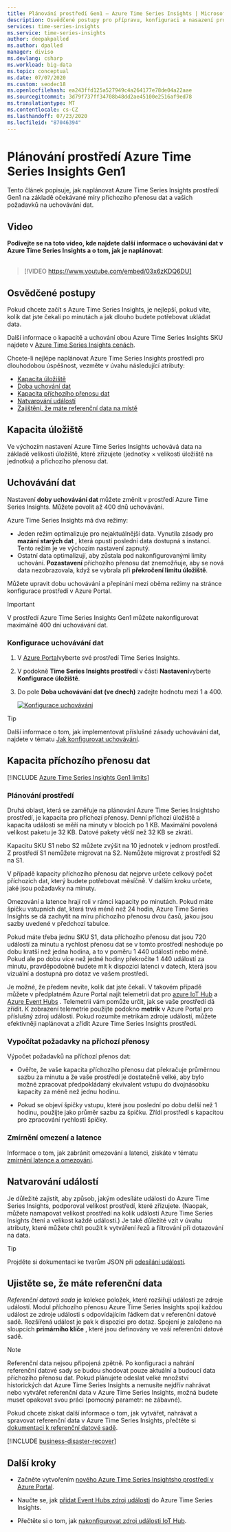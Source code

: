 ```yaml
---
title: Plánování prostředí Gen1 – Azure Time Series Insights | Microsoft Docs
description: Osvědčené postupy pro přípravu, konfiguraci a nasazení prostředí Azure Time Series Insights Gen1.
services: time-series-insights
ms.service: time-series-insights
author: deepakpalled
ms.author: dpalled
manager: diviso
ms.devlang: csharp
ms.workload: big-data
ms.topic: conceptual
ms.date: 07/07/2020
ms.custom: seodec18
ms.openlocfilehash: ea243ffd125a527949c4a264177e78de04a22aae
ms.sourcegitcommit: 3d79f737ff34708b48dd2ae45100e2516af9ed78
ms.translationtype: MT
ms.contentlocale: cs-CZ
ms.lasthandoff: 07/23/2020
ms.locfileid: "87046394"
---
```

# <a name="plan-your-azure-time-series-insights-gen1-environment"></a>Plánování prostředí Azure Time Series Insights Gen1

Tento článek popisuje, jak naplánovat Azure Time Series Insights prostředí Gen1 na základě očekávané míry příchozího přenosu dat a vašich požadavků na uchovávání dat.

## <a name="video"></a>Video

**Podívejte se na toto video, kde najdete další informace o uchovávání dat v Azure Time Series Insights a o tom, jak je naplánovat**:<br /><br />

> [!VIDEO https://www.youtube.com/embed/03x6zKDQ6DU]

## <a name="best-practices"></a>Osvědčené postupy

Pokud chcete začít s Azure Time Series Insights, je nejlepší, pokud víte, kolik dat jste čekali po minutách a jak dlouho budete potřebovat ukládat data.  

Další informace o kapacitě a uchování obou Azure Time Series Insights SKU najdete v [Azure Time Series Insights cenách](https://azure.microsoft.com/pricing/details/time-series-insights/).

Chcete-li nejlépe naplánovat Azure Time Series Insights prostředí pro dlouhodobou úspěšnost, vezměte v úvahu následující atributy:

- [Kapacita úložiště](#storage-capacity)
- [Doba uchování dat](#data-retention)
- [Kapacita příchozího přenosu dat](#ingress-capacity)
- [Natvarování událostí](#shape-your-events)
- [Zajištění, že máte referenční data na místě](#ensure-that-you-have-reference-data)

## <a name="storage-capacity"></a>Kapacita úložiště

Ve výchozím nastavení Azure Time Series Insights uchovává data na základě velikosti úložiště, které zřizujete (jednotky &#215; velikosti úložiště na jednotku) a příchozího přenosu dat.

## <a name="data-retention"></a>Uchovávání dat

Nastavení **doby uchovávání dat** můžete změnit v prostředí Azure Time Series Insights. Můžete povolit až 400 dnů uchovávání. 

Azure Time Series Insights má dva režimy:

* Jeden režim optimalizuje pro nejaktuálnější data. Vynutila zásady pro **mazání starých dat** , která opustí poslední data dostupná s instancí. Tento režim je ve výchozím nastavení zapnutý. 
* Ostatní data optimalizují, aby zůstala pod nakonfigurovanými limity uchování. **Pozastavení** příchozího přenosu dat znemožňuje, aby se nová data nezobrazovala, když se vybrala při **překročení limitu úložiště**.

Můžete upravit dobu uchovávání a přepínání mezi oběma režimy na stránce konfigurace prostředí v Azure Portal.

> [!IMPORTANT]
> V prostředí Azure Time Series Insights Gen1 můžete nakonfigurovat maximálně 400 dní uchovávání dat.

### <a name="configure-data-retention"></a>Konfigurace uchovávání dat

1. V [Azure Portal](https://portal.azure.com)vyberte své prostředí Time Series Insights.

1. V podokně **Time Series Insights prostředí** v části **Nastavení**vyberte **Konfigurace úložiště**.

1. Do pole **Doba uchovávání dat (ve dnech)** zadejte hodnotu mezi 1 a 400.

   [![Konfigurace uchovávání](media/data-retention/configure-data-retention.png)](media/data-retention/configure-data-retention.png#lightbox)

> [!TIP]
> Další informace o tom, jak implementovat příslušné zásady uchovávání dat, najdete v tématu [Jak konfigurovat uchovávání](./time-series-insights-how-to-configure-retention.md).

## <a name="ingress-capacity"></a>Kapacita příchozího přenosu dat

[!INCLUDE [Azure Time Series Insights Gen1 limits](../../includes/time-series-insights-ga-limits.md)]

### <a name="environment-planning"></a>Plánování prostředí

Druhá oblast, která se zaměřuje na plánování Azure Time Series Insightsho prostředí, je kapacita pro příchozí přenosy. Denní příchozí úložiště a kapacita události se měří na minuty v blocích po 1 KB. Maximální povolená velikost paketu je 32 KB. Datové pakety větší než 32 KB se zkrátí.

Kapacitu SKU S1 nebo S2 můžete zvýšit na 10 jednotek v jednom prostředí. Z prostředí S1 nemůžete migrovat na S2. Nemůžete migrovat z prostředí S2 na S1.

V případě kapacity příchozího přenosu dat nejprve určete celkový počet příchozích dat, který budete potřebovat měsíčně. V dalším kroku určete, jaké jsou požadavky na minuty. 

Omezování a latence hrají roli v rámci kapacity po minutách. Pokud máte špičku vstupních dat, která trvá méně než 24 hodin, Azure Time Series Insights se dá zachytit na míru příchozího přenosu dvou časů, jakou jsou sazby uvedené v předchozí tabulce.

Pokud máte třeba jednu SKU S1, data příchozího přenosu dat jsou 720 událostí za minutu a rychlost přenosu dat se v tomto prostředí neshoduje po dobu kratší než jedna hodina, a to v poměru 1 440 událostí nebo méně. Pokud ale po dobu více než jedné hodiny překročíte 1 440 událostí za minutu, pravděpodobně budete mít k dispozici latenci v datech, která jsou vizuální a dostupná pro dotaz ve vašem prostředí.

Je možné, že předem nevíte, kolik dat jste čekali. V takovém případě můžete v předplatném Azure Portal najít telemetrii dat pro [azure IoT Hub](../iot-hub/iot-hub-metrics.md) a [Azure Event Hubs](https://blogs.msdn.microsoft.com/cloud_solution_architect/2016/05/25/using-the-azure-rest-apis-to-retrieve-event-hub-metrics/) . Telemetrii vám pomůže určit, jak se vaše prostředí dá zřídit. K zobrazení telemetrie použijte podokno **metrik** v Azure Portal pro příslušný zdroj události. Pokud rozumíte metrikám zdroje událostí, můžete efektivněji naplánovat a zřídit Azure Time Series Insights prostředí.

### <a name="calculate-ingress-requirements"></a>Vypočítat požadavky na příchozí přenosy

Výpočet požadavků na příchozí přenos dat:

- Ověřte, že vaše kapacita příchozího přenosu dat překračuje průměrnou sazbu za minutu a že vaše prostředí je dostatečně velké, aby bylo možné zpracovat předpokládaný ekvivalent vstupu do dvojnásobku kapacity za méně než jednu hodinu.

- Pokud se objeví špičky vstupu, které jsou poslední po dobu delší než 1 hodinu, použijte jako průměr sazbu za špičku. Zřídí prostředí s kapacitou pro zpracování rychlosti špičky.

### <a name="mitigate-throttling-and-latency"></a>Zmírnění omezení a latence

Informace o tom, jak zabránit omezování a latenci, získáte v tématu [zmírnění latence a omezování](time-series-insights-environment-mitigate-latency.md).

## <a name="shape-your-events"></a>Natvarování událostí

Je důležité zajistit, aby způsob, jakým odesíláte události do Azure Time Series Insights, podporoval velikost prostředí, které zřizujete. (Naopak, můžete namapovat velikost prostředí na kolik událostí Azure Time Series Insights čtení a velikost každé události.) Je také důležité vzít v úvahu atributy, které můžete chtít použít k vytváření řezů a filtrování při dotazování na data.

> [!TIP]
> Projděte si dokumentaci ke tvarům JSON při [odesílání událostí](time-series-insights-send-events.md).

## <a name="ensure-that-you-have-reference-data"></a>Ujistěte se, že máte referenční data

*Referenční datová sada* je kolekce položek, které rozšiřují události ze zdroje událostí. Modul příchozího přenosu Azure Time Series Insights spojí každou událost ze zdroje události s odpovídajícím řádkem dat v referenční datové sadě. Rozšířená událost je pak k dispozici pro dotaz. Spojení je založeno na sloupcích **primárního klíče** , které jsou definovány ve vaší referenční datové sadě.

> [!NOTE]
> Referenční data nejsou připojená zpětně. Po konfiguraci a nahrání referenční datové sady se budou shodovat pouze aktuální a budoucí data příchozího přenosu dat. Pokud plánujete odeslat velké množství historických dat Azure Time Series Insights a nemusíte nejdřív nahrávat nebo vytvářet referenční data v Azure Time Series Insights, možná budete muset opakovat svou práci (pomocný parametr: ne zábavné).  

Pokud chcete získat další informace o tom, jak vytvářet, nahrávat a spravovat referenční data v Azure Time Series Insights, přečtěte si [dokumentaci k referenční datové sadě](time-series-insights-add-reference-data-set.md).

[!INCLUDE [business-disaster-recover](../../includes/time-series-insights-business-recovery.md)]

## <a name="next-steps"></a>Další kroky

- Začněte vytvořením [nového Azure Time Series Insightsho prostředí v Azure Portal](time-series-insights-get-started.md).

- Naučte se, jak [přidat Event Hubs zdroj události](time-series-insights-how-to-add-an-event-source-eventhub.md) do Azure Time Series Insights.

- Přečtěte si o tom, jak [nakonfigurovat zdroj události IoT Hub](time-series-insights-how-to-add-an-event-source-iothub.md).
